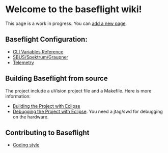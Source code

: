 # Welcome to the baseflight wiki!

This page is a work in progress. You can [add a new page](https://github.com/multiwii/baseflight/wiki/_new).

## Baseflight Configuration:
* [CLI Variables Reference](https://github.com/multiwii/baseflight/wiki/CLI-Variables)
* [SBUS/Spektrum/Graupner](https://github.com/multiwii/baseflight/wiki/SerialRX--like-SpekSat,-Futaba-SBUS,-Graupner-SUMD)
* [Telemetry](https://github.com/multiwii/baseflight/wiki/Telemetry)

## Building Baseflight from source
The project include a uVision project file and a Makefile. Here is more information:
* [Building the Project with Eclipse](https://github.com/multiwii/baseflight/wiki/Building-with-Eclipse)
* [Debugging the Project with Eclipse](https://github.com/multiwii/baseflight/wiki/Debugging-in-Eclipse). You need a jtag/swd for debugging on the hardware. 


## Contributing to Baseflight 
 * [Coding style](https://github.com/multiwii/baseflight/wiki/CodingStyle)